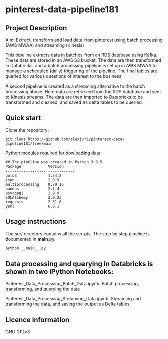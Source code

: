 # pinterest-data-pipeline181

## Project Description

Aim: Extract, transform and load data from pinterest using batch processing (AWS MWAA) and streaming (Kinesis)

This pipeline extracts data in batches from an RDS database using Kafka. These data are stored in an AWS S3 bucket. 
The data are then transformed in Databricks, and a batch processing pipeline is set up in AWS MWAA to manage a scheduled (daily) triggering of the pipeline. The final tables are queried for various questions of interest to the business. 

A second pipeline is created as a streaming alternative to the batch processing above. Here data are retrieved from the RDS database and sent to Kinesis streams. The data are then imported to Databricks to be transformed and cleaned, and saved as delta tables to be queried. 

## Quick start

Clone the repository: 
```
git clone https://github.com/alexjvr1/pinterest-data-pipeline181/tree/main
```

Python modules required for dowloading data: 
```
## The pipeline was created in Python 3.9.5 
Package            Version
------------------ ------------
boto3              1.34.2
json               2.0.9
multiprocessing    0.70.16
pandas             2.1.4
psycopg2           2.9.9
SQLAlchemy         2.0.23
requests           2.31.0
yaml               6.0.1
```


## Usage instructions

The src/ directory contains all the scripts. The step by step pipeline is documented in __main__.py.

```
python __main__.py
```

## Data processing and querying in Databricks is shown in two iPython Notebooks: 

Pinterest_Data_Processing_Batch_Data.ipynb: Batch processing, transforming, and querying the data

Pinterest_Data_Processing_Streaming_Data.ipynb: Streaming and transforming the data, and saving the output as Delta tables





## Licence information

GNU GPLv3

